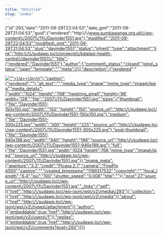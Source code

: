 ```yaml
---
title: "Untitled"
slug: "index"
---
```


{"id":293,"date":"2011-09-29T22:04:53","date\_gmt":"2011-09-29T21:04:53","guid":{"rendered":"http:\\/\\/www.sumbawanga.org.uk\\/wp-content\\/2007\\/11\\/Davinder1551.jpg"},"modified":"2011-09-29T22:04:53","modified\_gmt":"2011-09-29T21:04:53","slug":"davinder1551","status":"inherit","type":"attachment","link":"http:\\/\\/sudawp.loc\\/projects\\/kalalasi-health-centre\\/davinder1551\\/","title":{"rendered":"Davinder1551"},"author":1,"comment\_status":"closed","ping\_status":"open","template":"","meta":\[\],"description":{"rendered":"

[![\"\"](\"http:\/\/sudawp.loc\/wp-content\/2007\/11\/Davinder1551-300x225.jpg\")<\\/a><\\/p>\\n"},"caption":{"rendered":""},"alt\_text":"","media\_type":"image","mime\_type":"image\\/jpeg","media\_details":{"width":"1024","height":"768","hwstring\_small":"height='96' width='128'","file":"2007\\/11\\/Davinder1551.jpg","sizes":{"thumbnail":{"file":"Davinder1551-150x150.jpg","width":"150","height":"150","source\_url":"http:\\/\\/sudawp.loc\\/wp-content\\/2007\\/11\\/Davinder1551-150x150.jpg"},"medium":{"file":"Davinder1551-300x225.jpg","width":"300","height":"225","source\_url":"http:\\/\\/sudawp.loc\\/wp-content\\/2007\\/11\\/Davinder1551-300x225.jpg"},"post-thumbnail":{"file":"Davinder1551-940x198.jpg","width":"940","height":"198","source\_url":"http:\\/\\/sudawp.loc\\/wp-content\\/2007\\/11\\/Davinder1551-940x198.jpg"},"full":{"file":"Davinder1551.jpg","width":1024,"height":768,"mime\_type":"image\\/jpeg","source\_url":"http:\\/\\/sudawp.loc\\/wp-content\\/2007\\/11\\/Davinder1551.jpg"}},"image\_meta":{"aperture":"3.3","credit":"Picasa 2.7","camera":"FinePix A500","caption":"","created\_timestamp":"1189317532","copyright":"","focal\_length":"6.4","iso":"100","shutter\_speed":"0.008","title":""}},"post":27,"source\_url":"http:\\/\\/sudawp.loc\\/wp-content\\/2007\\/11\\/Davinder1551.jpg","\_links":{"self":\[{"href":"http:\\/\\/sudawp.loc\\/wp-json\\/wp\\/v2\\/media\\/293"}\],"collection":\[{"href":"http:\\/\\/sudawp.loc\\/wp-json\\/wp\\/v2\\/media"}\],"about":\[{"href":"http:\\/\\/sudawp.loc\\/wp-json\\/wp\\/v2\\/types\\/attachment"}\],"author":\[{"embeddable":true,"href":"http:\\/\\/sudawp.loc\\/wp-json\\/wp\\/v2\\/users\\/1"}\],"replies":\[{"embeddable":true,"href":"http:\\/\\/sudawp.loc\\/wp-json\\/wp\\/v2\\/comments?post=293"}\]}}](http:\/\/sudawp.loc\/wp-content\/2007\/11\/Davinder1551.jpg)